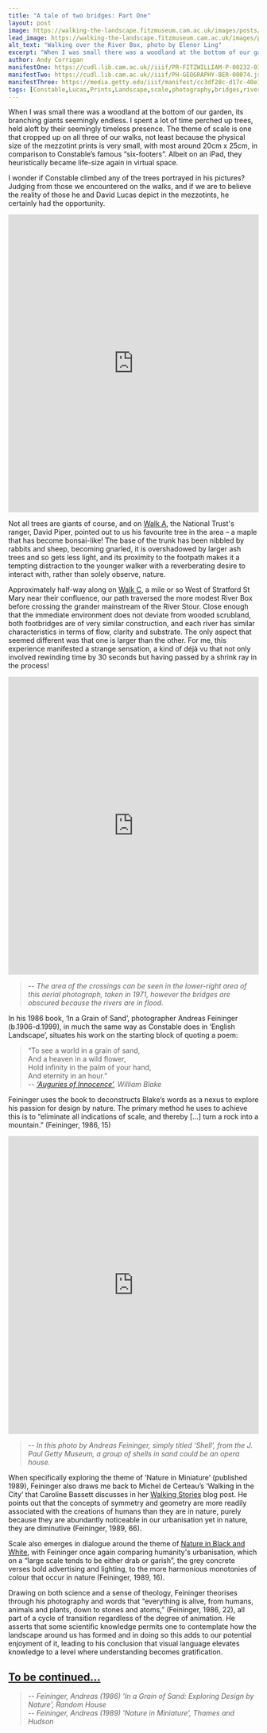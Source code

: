```yaml
---
title: "A tale of two bridges: Part One"
layout: post
image: https://walking-the-landscape.fitzmuseum.cam.ac.uk/images/posts/LittleBridge-RiverBox-Crop-preview.jpg
lead_image: https://walking-the-landscape.fitzmuseum.cam.ac.uk/images/posts/LittleBridge-RiverBox-Crop.jpg
alt_text: "Walking over the River Box, photo by Elenor Ling"
excerpt: "When I was small there was a woodland at the bottom of our garden, its branching giants seemingly endless. I spent a lot of time perched up trees..."
author: Andy Corrigan
manifestOne: https://cudl.lib.cam.ac.uk//iiif/PR-FITZWILLIAM-P-00232-01954-00001-A.json
manifestTwo: https://cudl.lib.cam.ac.uk//iiif/PH-GEOGRAPHY-BER-00074.json
manifestThree: https://media.getty.edu/iiif/manifest/cc3df28c-d17c-40e1-861d-334c9894ad22
tags: [Constable,Lucas,Prints,Landscape,scale,photography,bridges,rivers]
---
```


When I was small there was a woodland at the bottom of our garden, its branching giants seemingly endless. I spent a lot of time perched up trees, held aloft by their seemingly timeless presence. The theme of scale is one that cropped up on all three of our walks, not least because the physical size of the mezzotint prints is very small, with most around 20cm x 25cm, in comparison to Constable’s famous “six-footers”. Albeit on an iPad, they heuristically became life-size again in virtual space. 

I wonder if Constable climbed any of the trees portrayed in his pictures? Judging from those we encountered on the walks, and if we are to believe the reality of those he and David Lucas depict in the mezzotints, he certainly had the opportunity. 

<iframe src="https://fitzmuseum.cam.ac.uk/uv.html#?manifest={{ page.manifestOne }}&c=0&m=0&cv=0&config=&locales=en-GB:English (GB),cy-GB:Cymraeg,fr-FR:Français (FR),pl-PL:Polski,sv-SE:Svenska&r=0" width="100%" height="600" allowfullscreen frameborder="0"></iframe>

Not all trees are giants of course, and on [Walk A]({{site.url}}/walks/Walk-A/), the National Trust's ranger, David Piper, pointed out to us his favourite tree in the area – a maple that has become bonsai-like! The base of the trunk has been nibbled by rabbits and sheep, becoming gnarled, it is overshadowed by larger ash trees and so gets less light, and its proximity to the footpath makes it a tempting distraction to the younger walker with a reverberating desire to interact with, rather than solely observe, nature. 

Approximately half-way along on [Walk C]({{site.url}}/walks/Walk-C/), a mile or so West of Stratford St Mary near their confluence, our path traversed the more modest River Box before crossing the grander mainstream of the River Stour. Close enough that the immediate environment does not deviate from wooded scrubland, both footbridges are of very similar construction, and each river has similar characteristics in terms of flow, clarity and substrate. The only aspect that seemed different was that one is larger than the other. For me, this experience manifested a strange sensation, a kind of déjà vu that not only involved rewinding time by 30 seconds but having passed by a shrink ray in the process!

<iframe src="https://fitzmuseum.cam.ac.uk/uv.html#?manifest={{ page.manifestTwo }}&c=0&m=0&cv=0&config=&locales=en-GB:English (GB),cy-GB:Cymraeg,fr-FR:Français (FR),pl-PL:Polski,sv-SE:Svenska&r=0" width="100%" height="600" allowfullscreen frameborder="0"></iframe>

>-- <cite>The area of the crossings can be seen in the lower-right area of this aerial photograph, taken in 1971, however the bridges are obscured because the rivers are in flood.</cite>

In his 1986 book, ‘In a Grain of Sand’, photographer Andreas Feininger (b.1906-d.1999), in much the same way as Constable does in ‘English Landscape’, situates his work on the starting block of quoting a poem:

> “To see a world in a grain of sand,  
>  And a heaven in a wild flower,  
>  Hold infinity in the palm of your hand,  
>  And eternity in an hour.”  
>-- <cite>[‘Auguries of Innocence’](http://www.blakearchive.org/copy/bb126.1?descId=bb126.1.ms.13), William Blake</cite>  

Feininger uses the book to deconstructs Blake’s words as a nexus to explore his passion for design by nature. The primary method he uses to achieve this is to “eliminate all indications of scale, and thereby […] turn a rock into a mountain.” (Feininger, 1986, 15)

<iframe src="https://fitzmuseum.cam.ac.uk/uv.html#?manifest={{ page.manifestThree }}&c=0&m=0&cv=0&config=&locales=en-GB:English (GB),cy-GB:Cymraeg,fr-FR:Français (FR),pl-PL:Polski,sv-SE:Svenska&r=0" width="100%" height="600" allowfullscreen frameborder="0"></iframe>

>-- <cite>In this photo by Andreas Feininger, simply titled ‘Shell’, from the J. Paul Getty Museum, a group of shells in sand could be an opera house.</cite>

When specifically exploring the theme of ‘Nature in Miniature’ (published 1989), Feininger also draws me back to Michel de Certeau’s ‘Walking in the City’ that Caroline Bassett discusses in her [Walking Stories]({{site.url}}/blog/walking-stories/) blog post. He points out that the concepts of symmetry and geometry are more readily associated with the creations of humans than they are in nature, purely because they are abundantly noticeable in our urbanisation yet in nature, they are diminutive (Feininger, 1989, 66).

Scale also emerges in dialogue around the theme of [Nature in Black and White]({{site.url}}/blog/bw-nature/), with Feininger once again comparing humanity's urbanisation, which on a “large scale tends to be either drab or garish”, the grey concrete verses bold advertising and lighting, to the more harmonious monotonies of colour that occur in nature (Feininger, 1989, 16).

Drawing on both science and a sense of theology, Feininger theorises through his photography and words that “everything is alive, from humans, animals and plants, down to stones and atoms,” (Feininger, 1986, 22), all part of a cycle of transition regardless of the degree of animation. He asserts that some scientific knowledge permits one to contemplate how the landscape around us has formed and in doing so this adds to our potential enjoyment of it, leading to his conclusion that visual language elevates knowledge to a level where understanding becomes gratification.  

[To be continued… ]({{site.url}}/blog/2bridges-pt2/) 
---
>-- <cite>Feininger, Andreas (1986) 'In a Grain of Sand: Exploring Design by Nature', Random House</cite>  
>-- <cite>Feininger, Andreas (1989) 'Nature in Miniature', Thames and Hudson</cite>  
>
